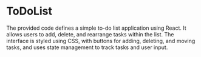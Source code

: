 # ToDoList
The provided code defines a simple to-do list application using React. It allows users to add, delete, and rearrange tasks within the list. The interface is styled using CSS, with buttons for adding, deleting, and moving tasks, and uses state management to track tasks and user input.

